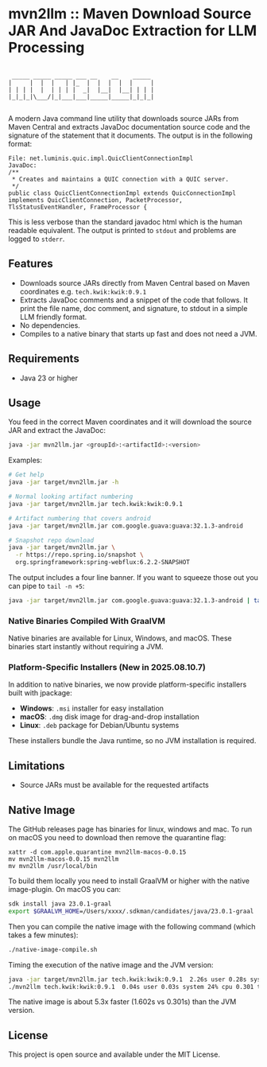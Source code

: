# mvn2llm :: Maven Download Source JAR And JavaDoc Extraction for LLM Processing

```text
                                         
 _____ _____ _____ ___ __    __    _____ 
|     |  |  |   | |_  |  |  |  |  |     |
| | | |  |  | | | |  _|  |__|  |__| | | |
|_|_|_|\___/|_|___|___|_____|_____|_|_|_|
                                         
```

A modern Java command line utility that downloads source JARs from Maven Central and extracts JavaDoc documentation 
source code and the signature of the statement that it documents. The output is in the following format:

```
File: net.luminis.quic.impl.QuicClientConnectionImpl
JavaDoc:
/**
 * Creates and maintains a QUIC connection with a QUIC server.
 */
public class QuicClientConnectionImpl extends QuicConnectionImpl implements QuicClientConnection, PacketProcessor, TlsStatusEventHandler, FrameProcessor {
```

This is less verbose than the standard javadoc html which is the human readable equivalent. 
The output is printed to `stdout` and problems are logged to `stderr`.

## Features

- Downloads source JARs directly from Maven Central based on Maven coordinates e.g. `tech.kwik:kwik:0.9.1`
- Extracts JavaDoc comments and a snippet of the code that follows. It print the file name, doc comment, and signature, to stdout in a simple LLM friendly format.
- No dependencies.
- Compiles to a native binary that starts up fast and does not need a JVM.

## Requirements

- Java 23 or higher

## Usage

You feed in the correct Maven coordinates and it will download the source JAR and extract the JavaDoc:

```bash
java -jar mvn2llm.jar <groupId>:<artifactId>:<version>
```

Examples:

```bash
# Get help
java -jar target/mvn2llm.jar -h

# Normal looking artifact numbering
java -jar target/mvn2llm.jar tech.kwik:kwik:0.9.1

# Artifact numbering that covers android
java -jar target/mvn2llm.jar com.google.guava:guava:32.1.3-android

# Snapshot repo download
java -jar target/mvn2llm.jar \
  -r https://repo.spring.io/snapshot \
  org.springframework:spring-webflux:6.2.2-SNAPSHOT
```

The output includes a four line banner. If you want to squeeze those out you can pipe to `tail -n +5`:

```bash
java -jar target/mvn2llm.jar com.google.guava:guava:32.1.3-android | tail -n +5
```

### Native Binaries Compiled With GraalVM

Native binaries are available for Linux, Windows, and macOS. These binaries start instantly without requiring a JVM.

### Platform-Specific Installers (New in 2025.08.10.7)

In addition to native binaries, we now provide platform-specific installers built with jpackage:

- **Windows**: `.msi` installer for easy installation
- **macOS**: `.dmg` disk image for drag-and-drop installation  
- **Linux**: `.deb` package for Debian/Ubuntu systems

These installers bundle the Java runtime, so no JVM installation is required.

## Limitations

- Source JARs must be available for the requested artifacts

## Native Image

The GitHub releases page has binaries for linux, windows and mac. To run on macOS you need to download then remove the
quarantine flag:

```shell
xattr -d com.apple.quarantine mvn2llm-macos-0.0.15
mv mvn2llm-macos-0.0.15 mvn2llm
mv mvn2llm /usr/local/bin
```

To build them locally you need to install GraalVM or higher with the native image-plugin. On macOS you can:

```bash
sdk install java 23.0.1-graal
export $GRAALVM_HOME=/Users/xxxx/.sdkman/candidates/java/23.0.1-graal
```

Then you can compile the native image with the following command (which takes a few minutes):

```bash
./native-image-compile.sh
```

Timing the execution of the native image and the JVM version:

```bash
java -jar target/mvn2llm.jar tech.kwik:kwik:0.9.1  2.26s user 0.28s system 158% cpu 1.602 total
./mvn2llm tech.kwik:kwik:0.9.1  0.04s user 0.03s system 24% cpu 0.301 total
```

The native image is about 5.3x faster (1.602s vs 0.301s) than the JVM version.

## License

This project is open source and available under the MIT License.
